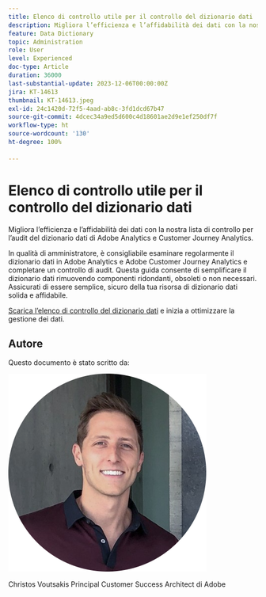 ```yaml
---
title: Elenco di controllo utile per il controllo del dizionario dati
description: Migliora l’efficienza e l’affidabilità dei dati con la nostra lista di controllo per l’audit del dizionario dati di Adobe Analytics e Customer Journey Analytics.
feature: Data Dictionary
topic: Administration
role: User
level: Experienced
doc-type: Article
duration: 36000
last-substantial-update: 2023-12-06T00:00:00Z
jira: KT-14613
thumbnail: KT-14613.jpeg
exl-id: 24c1420d-72f5-4aad-ab8c-3fd1dcd67b47
source-git-commit: 4dcec34a9ed5d600c4d18601ae2d9e1ef250df7f
workflow-type: ht
source-wordcount: '130'
ht-degree: 100%

---
```


# Elenco di controllo utile per il controllo del dizionario dati

Migliora l’efficienza e l’affidabilità dei dati con la nostra lista di controllo per l’audit del dizionario dati di Adobe Analytics e Customer Journey Analytics.

In qualità di amministratore, è consigliabile esaminare regolarmente il dizionario dati in Adobe Analytics e Adobe Customer Journey Analytics e completare un controllo di audit. Questa guida consente di semplificare il dizionario dati rimuovendo componenti ridondanti, obsoleti o non necessari. Assicurati di essere semplice, sicuro della tua risorsa di dizionario dati solida e affidabile.

[Scarica l’elenco di controllo del dizionario dati](https://www.adobe.com/content/dam/www/it/it/digital-experience/in-product/images/Adobe_Analytics_Data_Dictionary_Checklist.pdf) e inizia a ottimizzare la gestione dei dati.

## Autore

Questo documento è stato scritto da:

![Christos Voutsakis](assets/christos-headshot.png)

Christos Voutsakis
Principal Customer Success Architect di Adobe
